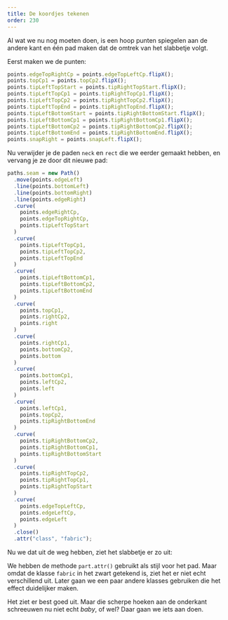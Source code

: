 ```yaml
---
title: De koordjes tekenen
order: 230
---
```


Al wat we nu nog moeten doen, is een hoop punten spiegelen aan de andere kant en één pad maken dat de omtrek van het slabbetje volgt.

Eerst maken we de punten:

```js
points.edgeTopRightCp = points.edgeTopLeftCp.flipX();
points.topCp1 = points.topCp2.flipX();
points.tipLeftTopStart = points.tipRightTopStart.flipX();
points.tipLeftTopCp1 = points.tipRightTopCp1.flipX();
points.tipLeftTopCp2 = points.tipRightTopCp2.flipX();
points.tipLeftTopEnd = points.tipRightTopEnd.flipX();
points.tipLeftBottomStart = points.tipRightBottomStart.flipX();
points.tipLeftBottomCp1 = points.tipRightBottomCp1.flipX();
points.tipLeftBottomCp2 = points.tipRightBottomCp2.flipX();
points.tipLeftBottomEnd = points.tipRightBottomEnd.flipX();
points.snapRight = points.snapLeft.flipX();
```

Nu verwijder je de paden `neck` en `rect` die we eerder gemaakt hebben, en vervang je ze door dit nieuwe pad:

```js
paths.seam = new Path()
  .move(points.edgeLeft)
  .line(points.bottomLeft)
  .line(points.bottomRight)
  .line(points.edgeRight)
  .curve(
    points.edgeRightCp, 
    points.edgeTopRightCp, 
    points.tipLeftTopStart
  )
  .curve(
    points.tipLeftTopCp1, 
    points.tipLeftTopCp2, 
    points.tipLeftTopEnd
  )
  .curve(
    points.tipLeftBottomCp1,
    points.tipLeftBottomCp2,
    points.tipLeftBottomEnd
  )
  .curve(
    points.topCp1, 
    points.rightCp2, 
    points.right
  )
  .curve(
    points.rightCp1, 
    points.bottomCp2, 
    points.bottom
  )
  .curve(
    points.bottomCp1, 
    points.leftCp2, 
    points.left
  )
  .curve(
    points.leftCp1, 
    points.topCp2, 
    points.tipRightBottomEnd
  )
  .curve(
    points.tipRightBottomCp2,
    points.tipRightBottomCp1,
    points.tipRightBottomStart
  )
  .curve(
    points.tipRightTopCp2,
    points.tipRightTopCp1,
    points.tipRightTopStart
  )
  .curve(
    points.edgeTopLeftCp, 
    points.edgeLeftCp, 
    points.edgeLeft
  )
  .close()
  .attr("class", "fabric");
```

Nu we dat uit de weg hebben, ziet het slabbetje er zo uit:

<Example pattern="tutorial" part="step9" caption="That is looking a lot like a bib" />

<Note>

We hebben de methode `part.attr()` gebruikt als stijl voor het pad. Maar omdat de klasse `fabric` in het zwart getekend is, ziet het er niet echt verschillend uit. Later gaan we een paar andere klasses gebruiken die het effect duidelijker maken.

</Note>

Het ziet er best goed uit. Maar die scherpe hoeken aan de onderkant schreeuwen nu niet echt *baby*, of wel? Daar gaan we iets aan doen.